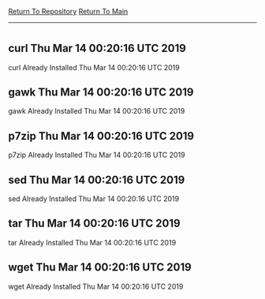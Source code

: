 [Return To Repository](https://github.com/deathbybandaid/piholeparser/)
[Return To Main](https://github.com/deathbybandaid/piholeparser/blob/master/RecentRunLogs/Mainlog.md)
____________________________________
# 
## curl Thu Mar 14 00:20:16 UTC 2019
curl Already Installed Thu Mar 14 00:20:16 UTC 2019
## gawk Thu Mar 14 00:20:16 UTC 2019
gawk Already Installed Thu Mar 14 00:20:16 UTC 2019
## p7zip Thu Mar 14 00:20:16 UTC 2019
p7zip Already Installed Thu Mar 14 00:20:16 UTC 2019
## sed Thu Mar 14 00:20:16 UTC 2019
sed Already Installed Thu Mar 14 00:20:16 UTC 2019
## tar Thu Mar 14 00:20:16 UTC 2019
tar Already Installed Thu Mar 14 00:20:16 UTC 2019
## wget Thu Mar 14 00:20:16 UTC 2019
wget Already Installed Thu Mar 14 00:20:16 UTC 2019
